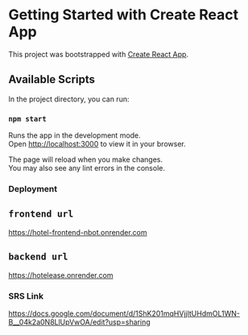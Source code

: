 # Getting Started with Create React App

This project was bootstrapped with [Create React App](https://github.com/facebook/create-react-app).

## Available Scripts

In the project directory, you can run:

### `npm start`

Runs the app in the development mode.\
Open [http://localhost:3000](http://localhost:3000) to view it in your browser.

The page will reload when you make changes.\
You may also see any lint errors in the console.


### Deployment

## `frontend url`

https://hotel-frontend-nbot.onrender.com

## `backend url`

https://hotelease.onrender.com

### SRS Link
https://docs.google.com/document/d/1ShK201mqHVjjltUHdmOL1WN-B__04k2a0N8LlUpVwOA/edit?usp=sharing
